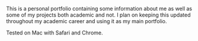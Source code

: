This is a personal portfolio containing some information about me as well as some of my projects both academic and not.
I plan on keeping this updated throughout my academic career and using it as my main portfolio.

Tested on Mac with Safari and Chrome.
